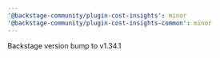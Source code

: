 ```yaml
---
'@backstage-community/plugin-cost-insights': minor
'@backstage-community/plugin-cost-insights-common': minor
---
```


Backstage version bump to v1.34.1
